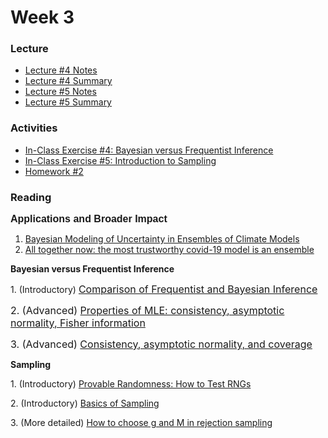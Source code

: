 # Week 3

### Lecture
- [Lecture #4 Notes](./Lectures/lecture_4_notes.ipynb)
- [Lecture #4 Summary](./Summary/lecture_4_summary.ipynb)
- [Lecture #5 Notes](./Lectures/lecture_5_notes.ipynb)
- [Lecture #5 Summary](./Summary/lecture_5_summary.ipynb)

### Activities
- [In-Class Exercise #4: Bayesian versus Frequentist Inference](https://deepnote.com/project/AM207Fall202104bayesianversusfrequentist-Duplicate-Aq51m-eMRXuMUKX8igj4zQ)
- [In-Class Exercise #5: Introduction to Sampling](https://deepnote.com/project/AM207Fall202105introductiontosampling-WMPRkMNFQ06etUKEFk6tYQ)
- [Homework #2](./HW/AM207_HW2.ipynb)

### Reading
<p><strong><span style="font-family: sans-serif; font-size: 1rem;">Applications and Broader Impact</span></strong></p>
<ol>
    <li><a class="inline_disabled" href="https://www.jstor.org/stable/40591903?seq=1#metadata_info_tab_contents" target="_blank" rel="noopener">Bayesian Modeling of Uncertainty in Ensembles of Climate Models</a></li>
    <li><a class="inline_disabled" href="https://www.technologyreview.com/2021/05/28/1025478/covid-ensemble-model-forecast-trustworthy/" target="_blank" rel="noopener">All together now: the most trustworthy covid-19 model is an ensemble</a></li>
</ol>
<p><strong>Bayesian versus Frequentist Inference</strong></p>
<p>1. (Introductory)&nbsp;<a href="https://ocw.mit.edu/courses/mathematics/18-05-introduction-to-probability-and-statistics-spring-2014/readings/MIT18_05S14_Reading20.pdf"><span style="font-family: inherit; font-size: 1rem;">Comparison of Frequentist and Bayesian Inference</span></a></p>
<p><span style="font-family: inherit; font-size: 1rem;">2. (Advanced)&nbsp;</span><a href="https://ocw.mit.edu/courses/mathematics/18-443-statistics-for-applications-fall-2006/lecture-notes/lecture3.pdf"><span style="font-family: inherit; font-size: 1rem;">Properties of MLE: consistency, asymptotic normality,&nbsp;</span><span style="font-family: inherit; font-size: 1rem;">Fisher information</span></a></p>
<p><span style="font-family: inherit; font-size: 1rem;">3. (Advanced) </span><a href="https://jwmi.github.io/ASM/1-FrequentistEvaluations.pdf"><span style="font-family: inherit; font-size: 1rem;">Consistency, asymptotic normality, and coverage</span></a></p>
<p><strong>Sampling</strong></p>
<p>1. (Introductory) <a class="inline_disabled" href="https://medium.com/unitychain/provable-randomness-how-to-test-rngs-55ac6726c5a3" target="_blank" rel="noopener">Provable Randomness: How to Test RNGs</a></p>
<p>2. (Introductory)&nbsp;<a href="https://www.math.arizona.edu/~tgk/mc/book_chap4.pdf">Basics of Sampling</a>&nbsp;</p>
<p>3. (More detailed) <a class="inline_disabled" href="https://bookdown.org/rdpeng/advstatcomp/rejection-sampling.html" target="_blank" rel="noopener">How to choose g and M in rejection sampling</a></p>
<p>&nbsp;</p>
<p>&nbsp;</p>
